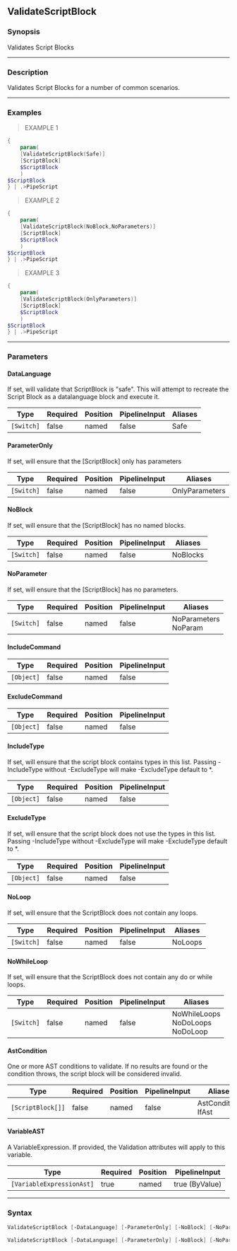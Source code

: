 ValidateScriptBlock
-------------------




### Synopsis
Validates Script Blocks



---


### Description

Validates Script Blocks for a number of common scenarios.



---


### Examples
> EXAMPLE 1

```PowerShell
{
    param(
    [ValidateScriptBlock(Safe)]
    [ScriptBlock]
    $ScriptBlock
    )
$ScriptBlock
} | .>PipeScript
```
> EXAMPLE 2

```PowerShell
{
    param(
    [ValidateScriptBlock(NoBlock,NoParameters)]
    [ScriptBlock]
    $ScriptBlock
    )
$ScriptBlock
} | .>PipeScript
```
> EXAMPLE 3

```PowerShell
{
    param(
    [ValidateScriptBlock(OnlyParameters)]
    [ScriptBlock]
    $ScriptBlock
    )
$ScriptBlock
} | .>PipeScript
```


---


### Parameters
#### **DataLanguage**

If set, will validate that ScriptBlock is "safe".
This will attempt to recreate the Script Block as a datalanguage block and execute it.






|Type      |Required|Position|PipelineInput|Aliases|
|----------|--------|--------|-------------|-------|
|`[Switch]`|false   |named   |false        |Safe   |



#### **ParameterOnly**

If set, will ensure that the [ScriptBlock] only has parameters






|Type      |Required|Position|PipelineInput|Aliases       |
|----------|--------|--------|-------------|--------------|
|`[Switch]`|false   |named   |false        |OnlyParameters|



#### **NoBlock**

If set, will ensure that the [ScriptBlock] has no named blocks.






|Type      |Required|Position|PipelineInput|Aliases |
|----------|--------|--------|-------------|--------|
|`[Switch]`|false   |named   |false        |NoBlocks|



#### **NoParameter**

If set, will ensure that the [ScriptBlock] has no parameters.






|Type      |Required|Position|PipelineInput|Aliases                 |
|----------|--------|--------|-------------|------------------------|
|`[Switch]`|false   |named   |false        |NoParameters<br/>NoParam|



#### **IncludeCommand**




|Type      |Required|Position|PipelineInput|
|----------|--------|--------|-------------|
|`[Object]`|false   |named   |false        |



#### **ExcludeCommand**




|Type      |Required|Position|PipelineInput|
|----------|--------|--------|-------------|
|`[Object]`|false   |named   |false        |



#### **IncludeType**

If set, will ensure that the script block contains types in this list.
Passing -IncludeType without -ExcludeType will make -ExcludeType default to *.






|Type      |Required|Position|PipelineInput|
|----------|--------|--------|-------------|
|`[Object]`|false   |named   |false        |



#### **ExcludeType**

If set, will ensure that the script block does not use the types in this list.
Passing -IncludeType without -ExcludeType will make -ExcludeType default to *.






|Type      |Required|Position|PipelineInput|
|----------|--------|--------|-------------|
|`[Object]`|false   |named   |false        |



#### **NoLoop**

If set, will ensure that the ScriptBlock does not contain any loops.






|Type      |Required|Position|PipelineInput|Aliases|
|----------|--------|--------|-------------|-------|
|`[Switch]`|false   |named   |false        |NoLoops|



#### **NoWhileLoop**

If set, will ensure that the ScriptBlock does not contain any do or while loops.






|Type      |Required|Position|PipelineInput|Aliases                                |
|----------|--------|--------|-------------|---------------------------------------|
|`[Switch]`|false   |named   |false        |NoWhileLoops<br/>NoDoLoops<br/>NoDoLoop|



#### **AstCondition**

One or more AST conditions to validate.
If no results are found or the condition throws, the script block will be considered invalid.






|Type             |Required|Position|PipelineInput|Aliases                |
|-----------------|--------|--------|-------------|-----------------------|
|`[ScriptBlock[]]`|false   |named   |false        |AstConditions<br/>IfAst|



#### **VariableAST**

A VariableExpression.  If provided, the Validation attributes will apply to this variable.






|Type                     |Required|Position|PipelineInput |
|-------------------------|--------|--------|--------------|
|`[VariableExpressionAst]`|true    |named   |true (ByValue)|





---


### Syntax
```PowerShell
ValidateScriptBlock [-DataLanguage] [-ParameterOnly] [-NoBlock] [-NoParameter] [-IncludeCommand <Object>] [-ExcludeCommand <Object>] [-IncludeType <Object>] [-ExcludeType <Object>] [-NoLoop] [-NoWhileLoop] [-AstCondition <ScriptBlock[]>] [<CommonParameters>]
```
```PowerShell
ValidateScriptBlock [-DataLanguage] [-ParameterOnly] [-NoBlock] [-NoParameter] [-IncludeCommand <Object>] [-ExcludeCommand <Object>] [-IncludeType <Object>] [-ExcludeType <Object>] [-NoLoop] [-NoWhileLoop] [-AstCondition <ScriptBlock[]>] -VariableAST <VariableExpressionAst> [<CommonParameters>]
```

